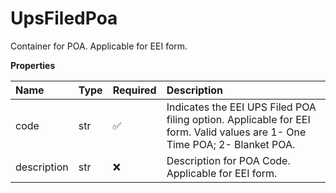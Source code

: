 # UpsFiledPoa

Container for POA. Applicable for EEI form.

**Properties**

| Name        | Type | Required | Description                                                                                                               |
| :---------- | :--- | :------- | :------------------------------------------------------------------------------------------------------------------------ |
| code        | str  | ✅       | Indicates the EEI UPS Filed POA filing option. Applicable for EEI form. Valid values are 1- One Time POA; 2- Blanket POA. |
| description | str  | ❌       | Description for POA Code. Applicable for EEI form.                                                                        |

<!-- This file was generated by liblab | https://liblab.com/ -->
